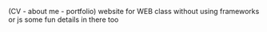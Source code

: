 (CV - about me - portfolio) website for WEB class without using frameworks or js
some fun details in there too
